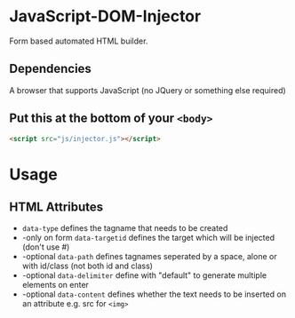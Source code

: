 # JavaScript-DOM-Injector
Form based automated HTML builder.

## Dependencies
A browser that supports JavaScript (no JQuery or something else required)

## Put this at the bottom of your ```<body>```
```html
<script src="js/injector.js"></script>
```

# Usage
## HTML Attributes
* ```data-type``` defines the tagname that needs to be created
* -only on form ```data-targetid``` defines the target which will be injected (don't use #)
* -optional ```data-path``` defines tagnames seperated by a space, alone or with id/class (not both id and class)
* -optional ```data-delimiter``` define with "default" to generate multiple elements on enter
* -optional ```data-content``` defines whether the text needs to be inserted on an attribute e.g. src for ```<img>```

